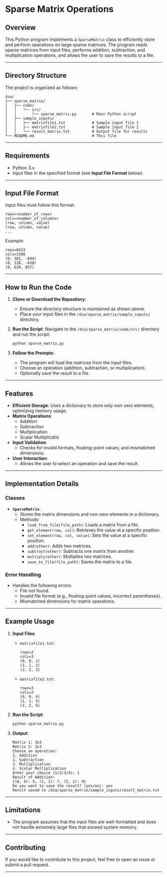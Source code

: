 # **Sparse Matrix Operations**

## **Overview**
This Python program implements a `SparseMatrix` class to efficiently store and perform operations on large sparse matrices. The program reads sparse matrices from input files, performs addition, subtraction, and multiplication operations, and allows the user to save the results to a file.

---

## **Directory Structure**
The project is organized as follows:
```
dsa/
├── sparse_matrix/
│   ├── code/
│   │   └── src/
│   │       └── sparse_matrix.py       # Main Python script
│   ├── sample_inputs/
│   │   ├── matrixfile1.txt            # Sample input file 1
│   │   ├── matrixfile2.txt            # Sample input file 2
│   │   └── result_matrix.txt          # Output file for results
└── README.md                          # This file
```

---

## **Requirements**
- Python 3.x
- Input files in the specified format (see **Input File Format** below).

---

## **Input File Format**
Input files must follow this format:
```
rows=<number_of_rows>
cols=<number_of_columns>
(row, column, value)
(row, column, value)
...
```
Example:
```
rows=8433
cols=3180
(0, 381, -694)
(0, 128, -838)
(0, 639, 857)
```

---

## **How to Run the Code**
1. **Clone or Download the Repository**:
   - Ensure the directory structure is maintained as shown above.
   - Place your input files in the `/dsa/sparse_matrix/sample_inputs/` directory.

2. **Run the Script**:
   Navigate to the `/dsa/sparse_matrix/code/src/` directory and run the script:
   ```bash
   python sparse_matrix.py
   ```

3. **Follow the Prompts**:
   - The program will load the matrices from the input files.
   - Choose an operation (addition, subtraction, or multiplication).
   - Optionally save the result to a file.

---

## **Features**
- **Efficient Storage**: Uses a dictionary to store only non-zero elements, optimizing memory usage.
- **Matrix Operations**:
  - Addition
  - Subtraction
  - Multiplication
  - Scalar Multiplicatio
- **Input Validation**:
  - Checks for invalid formats, floating-point values, and mismatched dimensions.
- **User Interaction**:
  - Allows the user to select an operation and save the result.

---

## **Implementation Details**
### **Classes**
- **`SparseMatrix`**:
  - Stores the matrix dimensions and non-zero elements in a dictionary.
  - Methods:
    - `load_from_file(file_path)`: Loads a matrix from a file.
    - `get_element(row, col)`: Retrieves the value at a specific position.
    - `set_element(row, col, value)`: Sets the value at a specific position.
    - `add(other)`: Adds two matrices.
    - `subtract(other)`: Subtracts one matrix from another.
    - `multiply(other)`: Multiplies two matrices.
    - `save_to_file(file_path)`: Saves the matrix to a file.

### **Error Handling**
- Handles the following errors:
  - File not found.
  - Invalid file format (e.g., floating-point values, incorrect parentheses).
  - Mismatched dimensions for matrix operations.

---

## **Example Usage**
1. **Input Files**:
   - `matrixfile1.txt`:
     ```
     rows=3
     cols=3
     (0, 0, 1)
     (1, 1, 2)
     (2, 2, 3)
     ```
   - `matrixfile2.txt`:
     ```
     rows=3
     cols=3
     (0, 0, 4)
     (1, 1, 5)
     (2, 2, 6)
     ```

2. **Run the Script**:
   ```bash
   python sparse_matrix.py
   ```

3. **Output**:
   ```
   Matrix 1: 3x3
   Matrix 2: 3x3
   Choose an operation:
   1. Addition
   2. Subtraction
   3. Multiplication
   4. Scalar Multiplication
   Enter your choice (1/2/3/4): 1
   Result of Addition:
   {(0, 0): 5, (1, 1): 7, (2, 2): 9}
   Do you want to save the result? (yes/no): yes
   Result saved to /dsa/sparse_matrix/sample_inputs/result_matrix.txt
   ```

---

## **Limitations**
- The program assumes that the input files are well-formatted and does not handle extremely large files that exceed system memory.

---

## **Contributing**
If you would like to contribute to this project, feel free to open an issue or submit a pull request.

---